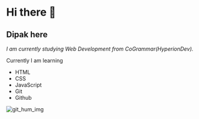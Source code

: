 # Hi there 👋
## Dipak here

*I am currently studying Web Development from CoGrammar(HyperionDev).*

Currently I am learning
* HTML
* CSS
* JavaScript
* Git
* Github
 <img alt="git_hum_img" src="https://miro.medium.com/v2/resize:fit:1125/0*N1fmHtI8gmkH_2Vu.png">

<!--
**DRJ91/DRJ91** is a ✨ _special_ ✨ repository because its `README.md` (this file) appears on your GitHub profile.

- 🔭 I’m currently working on ...
- 🌱 I’m currently learning ...
- 👯 I’m looking to collaborate on ...
- 🤔 I’m looking for help with ...
- 💬 Ask me about ...
- 📫 How to reach me: ...
- 😄 Pronouns: ...
- ⚡ Fun fact: ...
-->
